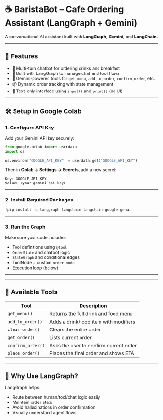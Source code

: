 # ☕ BaristaBot – Cafe Ordering Assistant (LangGraph + Gemini)

A conversational AI assistant built with **LangGraph**, **Gemini**, and **LangChain**.

---

## 🚀 Features

- 🍵 Multi-turn chatbot for ordering drinks and breakfast
- 🧠 Built with LangGraph to manage chat and tool flows
- 🔧 Gemini-powered tools for `get_menu`, `add_to_order`, `confirm_order`, etc.
- 📦 Dynamic order tracking with state management
- 💬 Text-only interface using `input()` and `print()` (no UI)

---

## 🛠️ Setup in Google Colab

### 1. Configure API Key

Add your Gemini API key securely:

```python
from google.colab import userdata
import os

os.environ["GOOGLE_API_KEY"] = userdata.get("GOOGLE_API_KEY")
```

Then in **Colab → Settings → Secrets**, add a new secret:

```
Key: GOOGLE_API_KEY
Value: <your gemini api key>
```

---

### 2. Install Required Packages

```bash
!pip install -q langgraph langchain langchain-google-genai
```

---

### 3. Run the Graph

Make sure your code includes:
- Tool definitions using `@tool`
- `OrderState` and chatbot logic
- `StateGraph` and conditional edges
- ToolNode + custom `order_node`
- Execution loop (below)

---


---

## 🧰 Available Tools

| Tool             | Description                                  |
|------------------|----------------------------------------------|
| `get_menu()`     | Returns the full drink and food menu         |
| `add_to_order()` | Adds a drink/food item with modifiers        |
| `clear_order()`  | Clears the entire order                      |
| `get_order()`    | Lists current order                          |
| `confirm_order()`| Asks the user to confirm current order       |
| `place_order()`  | Places the final order and shows ETA         |

---

## 🧠 Why Use LangGraph?

LangGraph helps:
- Route between human/tool/chat logic easily
- Maintain order state
- Avoid hallucinations in order confirmation
- Visually understand agent flows
